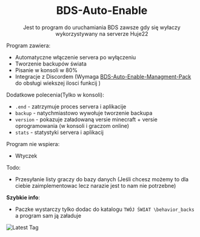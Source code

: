 <div align="center">

# BDS-Auto-Enable
Jest to program do uruchamiania BDS zawsze gdy się wyłaczy wykorzystywany na serverze Huje22

</div>


Program zawiera: <br/>

* Automatyczne włączenie servera po wyłączeniu
* Tworzenie backupów świata
* Pisanie w konsoli w 80%
* Integracje z Discordem (Wymaga [BDS-Auto-Enable-Managment-Pack](https://github.com/Huje22/BDS-Auto-Enable-Managment-Pack) do obsługi wiekszej ilosci funkcij )

Dodatkowe polecenia(Tylko w konsoli): <br/>
* `.end` - zatrzymuje proces servera i aplikacije
* `backup` - natychmiastowo wywołuje tworzenie backupa
* `version` - pokazuje załadowaną versie minecraft + versie oprogramowania (w konsoli i graczom online)
* `stats` - statystyki servera i aplikacij

Program nie wspiera: <br/>

* Wtyczek

Todo: <br/>

* Przesyłanie listy graczy do bazy danych (Jeśli chcesz możemy to dla ciebie zaimplementowac lecz narazie jest to nam
  nie potrzebne)

**Szybkie info**:

* Paczke wystarczy tylko dodac do katalogu `TWÓJ ŚWIAT \behavior_backs` a program sam ją załaduje



![Latest Tag](https://img.shields.io/github/v/tag/Huje22/Bds-Auto-Enable?label=LATEST%20TAG&style=for-the-badge) <br>

